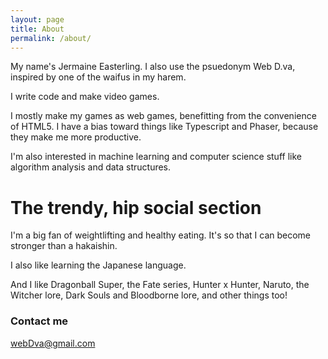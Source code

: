 ```yaml
---
layout: page
title: About
permalink: /about/
---
```


My name's Jermaine Easterling. I also use the psuedonym Web D.va, inspired by one of the waifus in my harem.

I write code and make video games.

I mostly make my games as web games, benefitting from the convenience of HTML5. I have a bias toward things like Typescript and Phaser, because they make me more productive.

I'm also interested in machine learning and computer science stuff like algorithm analysis and data structures.

# The trendy, hip social section

I'm a big fan of weightlifting and healthy eating. It's so that I can become stronger than a hakaishin.

I also like learning the Japanese language.

And I like Dragonball Super, the Fate series, Hunter x Hunter, Naruto, the Witcher lore, Dark Souls and Bloodborne lore, and other things too!

### Contact me

[webDva@gmail.com](mailto:webDva@gmail.com)
